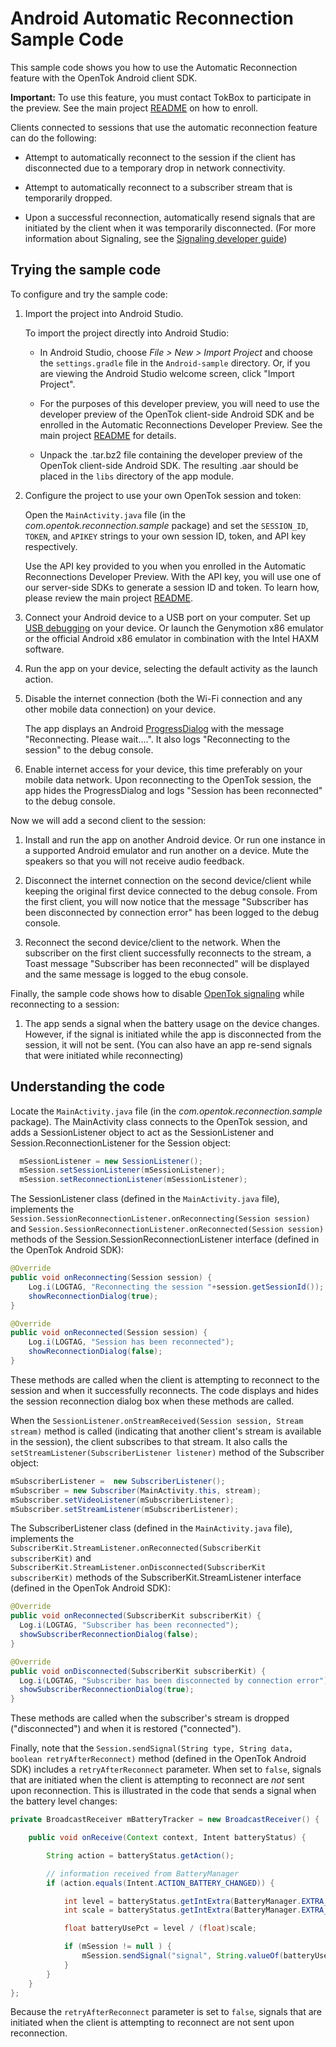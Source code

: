 Android Automatic Reconnection Sample Code
==========================================

This sample code shows you how to use the Automatic Reconnection feature with the OpenTok Android client SDK.

**Important:** To use this feature, you must contact TokBox to participate in the preview.
See the main project [README](../README.md) on how to enroll.

Clients connected to sessions that use the automatic reconnection feature can do the following:

* Attempt to automatically reconnect to the session if the client has disconnected due
  to a temporary drop in network connectivity.

* Attempt to automatically reconnect to a subscriber stream that is temporarily dropped.

* Upon a successful reconnection, automatically resend signals that are initiated
  by the client when it was temporarily disconnected. (For more information about Signaling,
  see the [Signaling developer guide](https://tokbox.com/developer/guides/signaling/android/))

## Trying the sample code

To configure and try the sample code:

1. Import the project into Android Studio.

   To import the project directly into Android Studio:

   * In Android Studio, choose *File > New > Import Project* and choose the `settings.gradle` file in
     the `Android-sample` directory. Or, if you are viewing the Android Studio welcome screen,
     click "Import Project".

   * For the purposes of this developer preview, you will need to use the developer preview
     of the OpenTok client-side Android SDK and be enrolled in the Automatic Reconnections Developer Preview.
     See the main project [README](../README.md) for details.

   * Unpack the .tar.bz2 file containing the developer preview of the OpenTok client-side Android SDK.
     The resulting .aar should be placed in the `libs` directory of the app module.

2. Configure the project to use your own OpenTok session and token:

   Open the `MainActivity.java` file (in the *com.opentok.reconnection.sample* package) and set
   the `SESSION_ID`, `TOKEN`, and `APIKEY` strings to your own session ID, token, and API key
   respectively.

   Use the API key provided to you when you enrolled in the Automatic Reconnections Developer Preview.
   With the API key, you will use one of our server-side SDKs to generate a session ID and token.
   To learn how, please review the main project [README](../README.md).

3. Connect your Android device to a USB port on your computer. Set up
   [USB debugging](http://developer.android.com/tools/device.html) on your device.
   Or launch the Genymotion x86 emulator or the official Android x86 emulator in combination
   with the Intel HAXM software.

4. Run the app on your device, selecting the default activity as the launch action.

5. Disable the internet connection (both the Wi-Fi connection and any other mobile data connection)
   on your device.

   The app displays an Android [ProgressDialog](http://developer.android.com/reference/android/app/ProgressDialog.html)
   with the message "Reconnecting. Please wait....". It also logs "Reconnecting to the session" 
   to the debug console.

6. Enable internet access for your device, this time preferably on your mobile data network. 
   Upon reconnecting to the OpenTok session, the app hides the ProgressDialog and logs 
   "Session has been reconnected" to the debug console.

Now we will add a second client to the session:

1. Install and run the app on another Android device. Or run one instance in a supported Android
   emulator and run another on a device. Mute the speakers so that you will not receive audio
   feedback.

2. Disconnect the internet connection on the second device/client while keeping the original 
   first device connected to the debug console. From the first client, you will now notice that
   the message "Subscriber has been disconnected by connection error" has been logged to the 
   debug console.

5. Reconnect the second device/client to the network. When the subscriber on the first client 
   successfully reconnects to the stream, a Toast message "Subscriber has been reconnected"
   will be displayed and the same message is logged to the ebug console.

Finally, the sample code shows how to disable
[OpenTok signaling](https://tokbox.com/developer/guides/signaling/android/) while reconnecting
to a session:

1. The app sends a signal when the battery usage on the device changes. However, if the signal is
   initiated while the app is disconnected from the session, it will not be sent. (You can also
   have an app re-send signals that were initiated while reconnecting)

## Understanding the code

Locate the `MainActivity.java` file (in the *com.opentok.reconnection.sample* package). 
The MainActivity class connects to the OpenTok session, and adds a SessionListener 
object to act as the
SessionListener and Session.ReconnectionListener for the Session object:

```java
  mSessionListener = new SessionListener();
  mSession.setSessionListener(mSessionListener);
  mSession.setReconnectionListener(mSessionListener);
```

The SessionListener class (defined in the `MainActivity.java` file), implements the
`Session.SessionReconnectionListener.onReconnecting(Session session)` and
`Session.SessionReconnectionListener.onReconnected(Session session)` methods of the
Session.SessionReconnectionListener interface (defined in the OpenTok Android SDK):

```java
@Override
public void onReconnecting(Session session) {
    Log.i(LOGTAG, "Reconnecting the session "+session.getSessionId());
    showReconnectionDialog(true);
}

@Override
public void onReconnected(Session session) {
    Log.i(LOGTAG, "Session has been reconnected");
    showReconnectionDialog(false);
}
```

These methods are called when the client is attempting to reconnect to the session and when it
successfully reconnects. The code displays and hides the session reconnection dialog box when
these methods are called.

When the `SessionListener.onStreamReceived(Session session, Stream stream)` method is called
(indicating that another client's stream is available in the session), the client subscribes to
that stream. It also calls the `setStreamListener(SubscriberListener listener)` method of the
Subscriber object:

```java
mSubscriberListener =  new SubscriberListener();
mSubscriber = new Subscriber(MainActivity.this, stream);
mSubscriber.setVideoListener(mSubscriberListener);
mSubscriber.setStreamListener(mSubscriberListener);
```

The SubscriberListener class (defined in the `MainActivity.java` file), implements the
`SubscriberKit.StreamListener.onReconnected(SubscriberKit subscriberKit)` and
`SubscriberKit.StreamListener.onDisconnected(SubscriberKit subscriberKit)` methods of the 
SubscriberKit.StreamListener interface (defined in the OpenTok Android SDK):

```java
@Override
public void onReconnected(SubscriberKit subscriberKit) {
  Log.i(LOGTAG, "Subscriber has been reconnected");
  showSubscriberReconnectionDialog(false);
}

@Override
public void onDisconnected(SubscriberKit subscriberKit) {
  Log.i(LOGTAG, "Subscriber has been disconnected by connection error");
  showSubscriberReconnectionDialog(true);
}
```

These methods are called when the subscriber's stream is dropped ("disconnected") and when it is
restored ("connected").

Finally, note that the `Session.sendSignal(String type, String data, boolean retryAfterReconnect)`
method (defined in the OpenTok Android SDK) includes a `retryAfterReconnect` parameter. When set
to `false`, signals that are initiated when the client is attempting to reconnect are _not_ sent
upon reconnection. This is illustrated in the code that sends a signal when the battery level
changes:

```java
private BroadcastReceiver mBatteryTracker = new BroadcastReceiver() {

    public void onReceive(Context context, Intent batteryStatus) {

        String action = batteryStatus.getAction();

        // information received from BatteryManager
        if (action.equals(Intent.ACTION_BATTERY_CHANGED)) {

            int level = batteryStatus.getIntExtra(BatteryManager.EXTRA_LEVEL, -1);
            int scale = batteryStatus.getIntExtra(BatteryManager.EXTRA_SCALE, -1);

            float batteryUsePct = level / (float)scale;

            if (mSession != null ) {
                mSession.sendSignal("signal", String.valueOf(batteryUsePct), false);
            }
        }
    }
};
```

Because the `retryAfterReconnect` parameter is set to `false`, signals that are initiated when
the client is attempting to reconnect are not sent upon reconnection.


